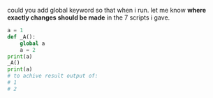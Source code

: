 
could you add global keyword so that when i run. 
let me know **where exactly changes should be made** in the 7 scripts i gave. 

```python
a = 1 
def _A(): 
    global a 
    a = 2 
print(a) 
_A() 
print(a) 
# to achive result output of:
# 1
# 2
```


